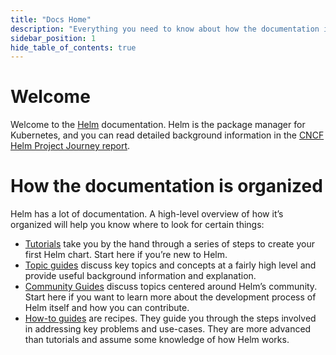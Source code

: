 ```yaml
---
title: "Docs Home"
description: "Everything you need to know about how the documentation is organized."
sidebar_position: 1
hide_table_of_contents: true
---
```


# Welcome

Welcome to the [Helm](https://helm.sh/) documentation. Helm is the package
manager for Kubernetes, and you can read detailed background information in the
[CNCF Helm Project Journey
report](https://www.cncf.io/cncf-helm-project-journey/).

# How the documentation is organized

Helm has a lot of documentation. A high-level overview of how it’s organized
will help you know where to look for certain things:

- [Tutorials](chart_template_guide/getting_started/) take you by the hand through a series of steps to create
  your first Helm chart. Start here if you’re new to Helm.
- [Topic guides](topics) discuss key topics and concepts at a fairly high level
  and provide useful background information and explanation.
- [Community Guides](community) discuss topics centered around Helm’s community.
  Start here if you want to learn more about the development process of Helm
  itself and how you can contribute.
- [How-to guides](howto) are recipes. They guide you through the steps involved
  in addressing key problems and use-cases. They are more advanced than
  tutorials and assume some knowledge of how Helm works.
